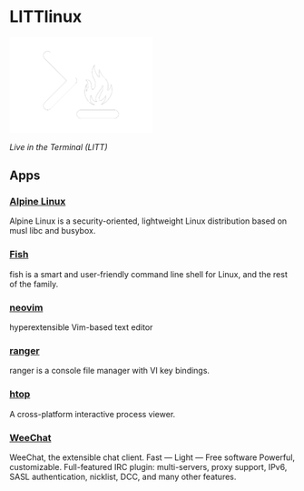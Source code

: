 # LITTlinux

<img src="assests/logo-wb-trans-LITTlinux.png" width="50%" height="50%">

*Live in the Terminal (LITT)*

## Apps

### [Alpine Linux](https://www.alpinelinux.org/)

Alpine Linux is a security-oriented, lightweight Linux distribution based on musl libc and busybox.

### [Fish](https://fishshell.com/)

fish is a smart and user-friendly command line shell for Linux, and the rest of the family.

### [neovim](https://neovim.io/)

hyperextensible Vim-based text editor

### [ranger](https://ranger.github.io/)

ranger is a console file manager with VI key bindings.

### [htop](https://htop.dev/)

A cross-platform interactive process viewer.

### [WeeChat](https://weechat.org/)

WeeChat, the extensible chat client. Fast — Light — Free software Powerful, customizable. Full-featured IRC plugin: multi-servers, proxy support, IPv6, SASL authentication, nicklist, DCC, and many other features.